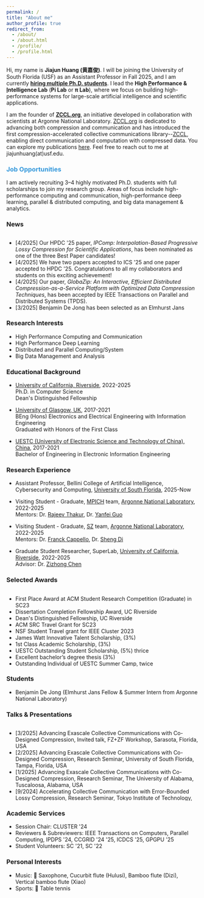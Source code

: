 ```yaml
---
permalink: /
title: "About me"
author_profile: true
redirect_from: 
  - /about/
  - /about.html
  - /profile/
  - /profile.html
---
```


Hi, my name is **Jiajun Huang (黄嘉俊)**. I will be joining the University of South Florida (USF) as an Assistant Professor in Fall 2025, and I am currently **[hiring multiple Ph.D. students](https://jiajunhuang1999.github.io/markdown/)**. I lead the **High <u>P</u>erformance & <u>I</u>ntelligence Lab** (**Pi Lab** or **π Lab**), where we focus on building high-performance systems for large-scale artificial intelligence and scientific applications.

I am the founder of **[ZCCL.org](https://zccl.org)**, an initiative developed in collaboration with scientists at Argonne National Laboratory. [ZCCL.org](https://zccl.org) is dedicated to advancing both compression and communication and has introduced the first compression-accelerated collective communications library--[ZCCL](https://github.com/ZCCLorg/zccl.git), enabling direct communication and computation with compressed data. You can explore my publications [here](https://scholar.google.com/citations?user=lv5EK6AAAAAJ&hl). Feel free to reach out to me at jiajunhuang(at)usf.edu.

<!-- Hi, my name is **Jiajun Huang (黄嘉俊)**. I will be joining the University of South Florida (USF) as an Assistant Professor in Fall 2025 and am [hiring multiple Ph.D. students](https://jiajunhuang1999.github.io/markdown/). I lead the High Performance & Intelligence Lab (Pi or \Pi) I graduated with a CS Ph.D. from the [University of California, Riverside](https://www.ucr.edu) supervised by Dr. [Zizhong Chen](https://www.cs.ucr.edu/~chen/superlab/people.html). I have also been a long-term research intern at the [MPICH](https://www.mpich.org) team and [SZ](https://github.com/szcompressor) team in the [Argonne National Laboratory](https://www.anl.gov), where I have collaborated with Dr. [Sheng Di](https://www.mcs.anl.gov/~shdi/), Dr. [Yanfei Guo](https://www.anl.gov/profile/yanfei-guo), Dr. [Rajeev Thakur](https://web.cels.anl.gov/~thakur/), and Dr. [Franck Cappello](https://www.anl.gov/profile/franck-cappello). -->

### <span style="color: rgb(52, 152, 219);">Job Opportunities</span>

I am actively recruiting 3–4 highly motivated Ph.D. students with full scholarships to join my research group. Areas of focus include high-performance computing and communication, high-performance deep learning, parallel & distributed computing, and big data management & analytics.

<!-- [Click here for more details before reaching out via email.](https://jiajunhuang1999.github.io/markdown/) -->

<h3>News</h3>
<div style="height: 200px; overflow: auto;">
<ul>
	<li>
		[4/2025] Our HPDC '25 paper, <em>IPComp: Interpolation-Based Progressive Lossy Compression for Scientific Applications</em>, has been nominated as one of the three Best Paper candidates!
	</li>
	<li>
		[4/2025] We have two papers accepted to ICS '25 and one paper accepted to HPDC '25. Congratulations to all my collaborators and students on this exciting achievement!
	</li>
	<li>
		[4/2025] Our paper, <em>GlobaZip: An Interactive, Efficient Distributed Compression-as-a-Service Platform with Optimized Data Compression Techniques</em>, has been accepted by IEEE Transactions on Parallel and Distributed Systems (TPDS).
	</li>
  	<li>
		[3/2025] Benjamin De Jong has been selected as an Elmhurst Jans Fellow and will be joining our group as a summer intern at Argonne National Laboratory. Congratulations, Benjamin!
	</li>
	<li>
		[2/2025] I have won the Dissertation Completion Fellowship Award from the University of California, Riverside. This recognition identifies me as one of the top Ph.D. graduates in my program and university.
	</li>
	<li>
		[11/2024] Presented our paper "hZCCL: Accelerating Collective Communication with Co-Designed Homomorphic Compression" at <a href="https://sc24.supercomputing.org">SC2024</a> in Atlanta, Georgia.
	</li>
	<li>
		[9/2024] Presented our paper "FT K-Means: A High-Performance K-Means on GPU with Fault Tolerance" at <a href="https://clustercomp.org/2024/">CLUSTER2024</a> in Kobe, Japan.
	</li>
	<li>
		[6/2024] Presented our paper <a href="https://dl.acm.org/doi/abs/10.1145/3650200.3656636"><em>"gZCCL: Compression-Accelerated Collective Communication Framework for GPU Clusters"</em></a> at <a href="https://ics2024.github.io">ICS2024</a> in Kyoto, Japan.
	</li>
	<li>
		[5/2024] Presented our paper <a href="https://ieeexplore.ieee.org/abstract/document/10579265"><em>"An Optimized Error-controlled MPI Collective Framework Integrated with Lossy Compression"</em></a> at <a href="https://www.ipdps.org">IPDPS2024</a> in San Francisco, California.
	</li>
	<li>
		[1/2024] Our paper <a href="https://arxiv.org/abs/2304.03890"><em>"An Optimized Error-controlled MPI Collective Framework Integrated with Lossy Compression"</em></a> has been accepted by <a href="https://www.ipdps.org">IPDPS2024</a>. Looking foward to see you in San Francisco, California.
	</li>
    <li>
		[11/2023] Won the <a href="https://sc23.supercomputing.org/program/awards/">First Place Award</a> at ACM Student Research Competition (Graduate) in SC23!
	</li>
    <li>
		[11/2023] Our travel grant for participating in the ACM SRC at <a href="https://sc23.supercomputing.org">SC23</a> has been granted!
	</li>
    <li>
		[11/2023] Will present a poster at <a href="https://sc23.supercomputing.org">SC2023</a> in Denver, CO. Looking foward to see you at <a href="https://sc23.supercomputing.org">SC2023</a>.
	</li>
    <li>
		[10/2023] Our NSF Travel Grant application for the <a href="https://clustercomp.org/2023/">IEEE Cluster 2023 conference</a> has been ACCEPTED!
	</li>
    <li>
		[10/2023] Will present a paper at <a href="https://clustercomp.org/2023/">CLUSTER2023</a> in Santa Fe, New Mexico. Looking foward to see you at <a href="https://fcrc.acm.org">CLUSTER2023</a>.
	</li>
    <li>
		[6/2023] Presented a poster at <a href="https://www.hpdc.org/2023/">HPDC2023</a> in Orlando, Florida. Happy to meet you at <a href="https://fcrc.acm.org">FCRC2023</a>.
	</li>
	<li>
		[12/2022] Attended <a href="https://sc22.supercomputing.org">SC22</a> in Dallas, Texas as a student volunteer. Very happy to be part of the HPC community.
	</li>
    <li>
        [1/2022] Started my life as a PhD student in <a href="https://www.ucr.edu">University of California, Riverside</a>. 
    </li>
</ul>
</div>

### Research Interests
- High Performance Computing and Communication
- High Performance Deep Learning
- Distributed and Parallel Computing/System
- Big Data Management and Analysis

### Educational Background

* [University of California, Riverside](https://www.ucr.edu), 2022-2025  
Ph.D. in Computer Science    
Dean's Distinguished Fellowship

* [University of Glasgow, UK](https://www.gla.ac.uk), 2017-2021  
BEng (Hons) Electronics and Electrical Engineering with Information Engineering    
Graduated with Honors of the First Class  

* [UESTC (University of Electronic Science and Technology of China), China](https://en.uestc.edu.cn), 2017-2021    
Bachelor of Engineering in Electronic Information Engineering  

### Research Experience

* Assistant Professor, Bellini College of Artificial Intelligence, Cybersecurity and Computing, [University of South Florida](https://www.usf.edu/ai-cybersecurity-computing/), 2025-Now  

* Visiting Student - Graduate, [MPICH](https://www.mpich.org) team, [Argonne National Laboratory](https://www.anl.gov), 2022-2025  
Mentors: Dr. [Rajeev Thakur](https://web.cels.anl.gov/~thakur/), Dr. [Yanfei Guo](https://www.anl.gov/profile/yanfei-guo) 

* Visiting Student - Graduate, [SZ](https://github.com/szcompressor) team, [Argonne National Laboratory](https://www.anl.gov), 2022-2025  
Mentors: Dr. [Franck Cappello](https://www.anl.gov/profile/franck-cappello), Dr. [Sheng Di](https://www.mcs.anl.gov/~shdi/) 

* Graduate Student Researcher, SuperLab, [University of California, Riverside](https://www.ucr.edu), 2022-2025  
Advisor: Dr. [Zizhong Chen](https://www.cs.ucr.edu/~chen/superlab/people.html)  


<h3>Selected Awards</h3>
<div style="height: 200px; overflow: auto;">
<ul>
  <li>
  First Place Award at ACM Student Research Competition (Graduate) in SC23 
  </li>
  <li>
  Dissertation Completion Fellowship Award, UC Riverside
  </li>
  <li>
  Dean's Distinguished Fellowship, UC Riverside
  </li>
  <li>
  ACM SRC Travel Grant for SC23
  </li>
  <li>
  NSF Student Travel grant for IEEE Cluster 2023 
  </li>
  <li>
  James Watt Innovative Talent Scholarship, (3%)
  </li>
  <li>
  1st Class Academic Scholarship, (3%)
  </li>
  <li>
  UESTC Outstanding Student Scholarship, (5%) thrice 
  </li>
  <li>
  Excellent bachelor’s degree thesis (3%)
  </li>
  <li>
  Outstanding Individual of UESTC Summer Camp, twice
  </li>
  <li>
  Glasgow Excellent Volunteer Certificate
  </li>
  <li>
  Outstanding Individual of Summer Social Practice 
</li>
</ul>
</div>

### Students
- Benjamin De Jong (Elmhurst Jans Fellow & Summer Intern from Argonne National Laboratory)

<h3>Talks & Presentations</h3>
<div style="height: 200px; overflow: auto;">
<ul>
	<li>
		[3/2025] Advancing Exascale Collective Communications with Co-Designed Compression, Invited talk, FZ+ZF Workshop, Sarasota, Florida, USA
	</li>
	<li>
		[2/2025] Advancing Exascale Collective Communications with Co-Designed Compression, Research Seminar, University of South Florida, Tampa, Florida, USA
	</li>
	<li>
		[1/2025] Advancing Exascale Collective Communications with Co-Designed Compression, Research Seminar, The University of Alabama, Tuscaloosa, Alabama, USA
	</li>
	<li>
		[9/2024] Accelerating Collective Communication with Error-Bounded Lossy Compression, Research Seminar, Tokyo Institute of Technology, Tokyo, Japan
	</li>
	<li>
		[9/2024] FT K-means: A High-Performance K-means on GPU with Fault Tolerance, Papaer presentation, Cluster '24, Kobe, Japan
	</li>
	<li>
		[9/2024] Codesigning Compression with Communication, Invited talk, FZ Workshop, The Ohio State University, Columbus, Ohio, USA
	</li>
	<li>
		[6/2024] Accelerating Collective Communication with Error-Bounded Lossy Compression, Research Seminar, RIKEN Center for Computational Science (R-CCS), Tokyo, Japan
	</li>
	<li>
		[6/2024] Accelerating Collective Communication with Error-Bounded Lossy Compression, Invited talk, CASS Community MPICH BoF, Online
	</li>
	<li>
		[6/2024] gZCCL: Compression-Accelerated Collective Communication Framework for GPU Clusters, Paper presentation, ICS '24, Kyoto, Japan
	</li>
	<li>
		[5/2024] An Optimized Error-controlled MPI Collective Framework Integrated with Lossy Compression, Paper presentation, IPDPS '24, San Francisco, California, USA
	</li>
	<li>
		[11/2023] Accelerating Collective Communications with Lossy Compression on GPU, Poster presentation, SC '23, Denver, Colorado, USA
	</li>
	<li>
		[10/2023] PiP-MColl: Process-in-Process-based Multi-object MPI Collectives, Paper presentation, CLUSTER '23, Santa Fe, New Mexico, USA
	</li>
	<li>
		[6/2023] Accelerating MPI Collectives with Process-in-Process-based Multi-object Techniques, Poster presentation, HPDC '23, Orlando, Florida, USA
	</li>
</ul>
</div>

### Academic Services
- Session Chair: CLUSTER '24
- Reviewers & Subreviewers: IEEE Transactions on Computers, Parallel Computing, IPDPS '24, CCGRID '24 '25, ICDCS '25, GPGPU '25
- Student Volunteers: SC '21, SC '22

### Personal Interests
- Music: 🎷 Saxophone, Cucurbit flute (Hulusi), Bamboo flute (Dizi), Vertical bamboo flute (Xiao)   
- Sports: 🏓 Table tennis
<script type='text/javascript' id='clustrmaps' src='//cdn.clustrmaps.com/map_v2.js?cl=000000&w=500&t=tt&d=RKFC0tf2HkUKuOKvsqRsBycAaOSTK6mnDby741hhPhI&co=ffffff&cmo=3acc3a&cmn=ff5353&ct=ffffff'></script>
